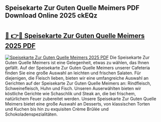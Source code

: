 ## Speisekarte Zur Guten Quelle Meimers PDF Download Online 2025 ckEQz

# <h2><a href="http://gcanc6x.nevu.top/?p=Speisekarte+Zur+Guten+Quelle+Meimers">🔗 👉🔴 Speisekarte Zur Guten Quelle Meimers 2025 PDF</a></h2>

[![Speisekarte Zur Guten Quelle Meimers 2025 PDF](https://i.imgur.com/dBaPXMq.png)](http://gcanc6x.nevu.top/?p=Speisekarte+Zur+Guten+Quelle+Meimers)
Die Speisekarte Zur Guten Quelle Meimers ist eine Gelegenheit, etwas zu wählen, das Ihnen gefällt. Auf der Speisekarte Zur Guten Quelle Meimers unserer Cafeteria finden Sie eine große Auswahl an leichten und frischen Salaten. Für diejenigen, die Fleisch lieben, bieten wir eine umfangreiche Auswahl an Gerichten auf der Speisekarte Zur Guten Quelle Meimers an: Rindfleisch, Schweinefleisch, Huhn und Fisch. Unseren Auserwählten bieten wir köstliche Gerichte wie Schaschlik und Steak an, die bei frischem, natürlichem Feuer zubereitet werden. Unsere Speisekarte Zur Guten Quelle Meimers bietet eine große Auswahl an Desserts, von klassischen Torten und Kuchen bis hin zu exquisiten Crème Brûlée und Schokoladenspezialitäten.
